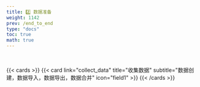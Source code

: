 ```yaml
---
title: 2️⃣ 数据准备
weight: 1142
prev: /end_to_end
type: "docs" 
toc: true
math: true
---
```


<br>

{{< cards >}}
{{< card link="collect_data" title="收集数据" subtitle="数据创建，数据导入，数据导出，数据合并" icon="field1" >}}
{{< /cards >}}

